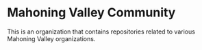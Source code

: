 # Mahoning Valley Community
This is an organization that contains repositories related to various Mahoning Valley organizations.
